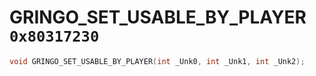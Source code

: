 # GRINGO_SET_USABLE_BY_PLAYER `0x80317230`

```cpp
void GRINGO_SET_USABLE_BY_PLAYER(int _Unk0, int _Unk1, int _Unk2);
```